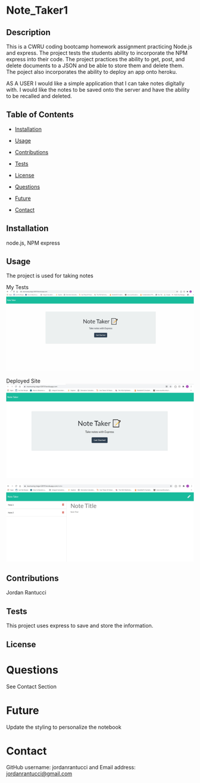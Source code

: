 # Note_Taker1

## Description 

This is a CWRU coding bootcamp homework assignment practicing Node.js and express.  The project tests the students ability to incorporate the NPM express into their code.  The project practices the ability to get, post, and delete documents to a JSON and be able to store them and delete them.  The poject also incorporates the ability to deploy an app onto heroku.

AS A USER I would like a simple application that I can take notes digitally with.  I would like the notes to be saved onto the server and have the ability to be recalled and deleted. 



## Table of Contents

* [Installation](#installation)

* [Usage](#usage)

* [Contributions](#contributions)

* [Tests](#tests)

* [License](#license)

* [Questions](#questions)

* [Future](#future)

* [Contact](#contact)

## Installation
node.js, NPM express

## Usage
The project is used for taking notes

My Tests
![Alt Text](public/assets/demo.gif)

Deployed Site
![Alt Text](public/assets/homepage.jpg)

![Alt Text](public/assets/notes.jpg)




## Contributions
Jordan Rantucci

## Tests
This project uses express to save and store the information.

## License 
 

# Questions
See Contact Section

# Future
Update the styling to personalize the notebook

# Contact

GitHub username: jordanrantucci and Email address: jordanrantucci@gmail.com
